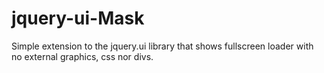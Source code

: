 jquery-ui-Mask
==============

Simple extension to the jquery.ui library that shows fullscreen loader with no external graphics, css nor divs.